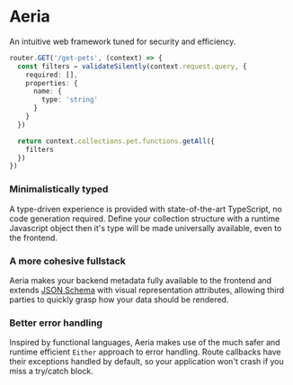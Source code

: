 # Aeria

An intuitive web framework tuned for security and efficiency.

```typescript
router.GET('/get-pets', (context) => {
  const filters = validateSilently(context.request.query, {
    required: [],
    properties: {
      name: {
        type: 'string'
      }
    }
  })

  return context.collections.pet.functions.getAll({
    filters
  })
})
```

### Minimalistically typed

A type-driven experience is provided with state-of-the-art TypeScript, no code generation required. Define your collection structure with a runtime Javascript object then it's type will be made universally available, even to the frontend.

### A more cohesive fullstack

Aeria makes your backend metadata fully available to the frontend and extends [JSON Schema](https://json-schema.org/) with visual representation attributes, allowing third parties to quickly grasp how your data should be rendered.

### Better error handling

Inspired by functional languages, Aeria makes use of the much safer and runtime efficient `Either` approach to error handling. Route callbacks have their exceptions handled by default, so your application won't crash if you miss a try/catch block.


